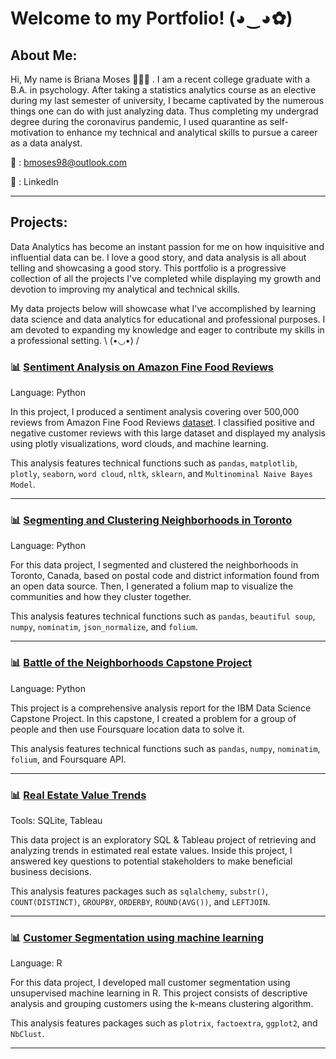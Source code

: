 # Welcome to my Portfolio! (◕‿◕✿)

## About Me:
Hi, My name is Briana Moses 🙋🏾‍♀️ . I am a recent college graduate with a B.A. in psychology. After taking a statistics analytics course as an elective during my last semester of university, I became captivated by the numerous things one can do with just analyzing data. Thus completing my undergrad degree during the coronavirus pandemic, I used quarantine as self-motivation to enhance my technical and analytical skills to pursue a career as a data analyst. 

📧 : bmoses98@outlook.com

📇 : LinkedIn

___
## Projects:
Data Analytics has become an instant passion for me on how inquisitive and influential data can be. I love a good story, and data analysis is all about telling and showcasing a good story. This portfolio is a progressive collection of all the projects I've completed while displaying my growth and devotion to improving my analytical and technical skills. 

My data projects below will showcase what I've accomplished by learning data science and data analytics for educational and professional purposes. I am devoted to expanding my knowledge and eager to contribute my skills in a professional setting. \ (•◡•) /



### 📊 [Sentiment Analysis on Amazon Fine Food Reviews](https://github.com/brimoe/Portfolio/blob/eaeb775b07649791db2ded0693da463b1158c818/Sentiment_Amazon_Analysis.pdf)
Language: Python

In this project, I produced a sentiment analysis covering over 500,000 reviews from Amazon Fine Food Reviews [dataset](https://www.kaggle.com/snap/amazon-fine-food-reviews?select=Reviews.csv). I classified positive and negative customer reviews with this large dataset and displayed my analysis using plotly visualizations, word clouds, and machine learning.

This analysis features technical functions such as `pandas`, `matplotlib`, `plotly`, `seaborn`, `word cloud`, `nltk`, `sklearn`, and `Multinominal Naive Bayes Model`.
___

### 📊 [Segmenting and Clustering Neighborhoods in Toronto](https://nbviewer.jupyter.org/github/brimoe/Portfolio/blob/main/Segmenting%20and%20Clustering%20Neighborhoods%20in%20Toronto%20%281%29.ipynb) 
Language: Python

For this data project, I segmented and clustered the neighborhoods in Toronto, Canada, based on postal code and district information found from an open data source. Then, I generated a folium map to visualize the communities and how they cluster together.

This analysis features technical functions such as `pandas`, `beautiful soup`, `numpy`, `nominatim`, `json_normalize`, and `folium`.
___

### 📊 [Battle of the Neighborhoods Capstone Project](https://dataplatform.cloud.ibm.com/analytics/notebooks/v2/5f0c3d1c-396a-4555-b9f5-2c7e0482b10e/view?access_token=c20feba44814fd74935a511af0ad6176a2943983942271d0a7cfa579df4c4539)
Language: Python

This project is a comprehensive analysis report for the IBM Data Science Capstone Project. In this capstone, I created a problem for a group of people and then use Foursquare location data to solve it.

This analysis features technical functions such as `pandas`, `numpy`, `nominatim`,  `folium`, and Foursquare API.
___

### 📊 [Real Estate Value Trends](https://nbviewer.jupyter.org/github/brimoe/Portfolio/blob/82c40f83b73e99e55bce3ea2cf0fed64fe8c7222/Real_Estate_Value_Trends.ipynb)
Tools: SQLite, Tableau

This data project is an exploratory SQL & Tableau project of retrieving and analyzing trends in estimated real estate values. Inside this project, I answered key questions to potential stakeholders to make beneficial business decisions.

This analysis features packages such as `sqlalchemy`, `substr()`, `COUNT(DISTINCT)`,  `GROUPBY`, `ORDERBY`, `ROUND(AVG())`,  and `LEFTJOIN`.
___


### 📊 [Customer Segmentation using machine learning](https://github.com/brimoe/Portfolio/blob/a017aac4d1991cbf78b25965fab0fbad3818fc81/Customer_Segmentation_R.pdf)
Language: R

For this data project, I developed mall customer segmentation using unsupervised machine learning in R. This project consists of descriptive analysis and grouping customers using the k-means clustering algorithm. 

This analysis features packages such as `plotrix`, `factoextra`, `ggplot2`, and `NbClust`.
___

